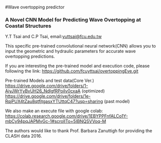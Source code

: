 #Wave overtopping predictor
### A Novel CNN Model for Predicting Wave Overtopping at Coastal Structures

Y.T Tsai and C.P Tsai, email:yuttsai@fcu.edu.tw

This specific pre-trained convolutional neural network(CNN) allows you to input the geometric and hydraulic parameters for accurate wave overtopping predictions.

If you are interesting the pre-trained model and execution code, please following the link:
https://github.com/fcuyttsai/overtoppingEve.git

Pre-trained Models and test data(Core Ver.)
https://drive.google.com/drive/folders/1-AiyJWrYyBvUH26_NdlgfRPoiIv0cxaA (optimized)
https://drive.google.com/drive/folders/1e-RqjPUX4tZau8qtfjtgasxYTUttqC47?usp=sharing (past model)

We also make an execute file with google colab:
https://colab.research.google.com/drive/1EBYPPFnfALCo1Y-mbCy94pqJAPMvGc-1#scrollTo=5IBNQSVVoq-M

The authors would like to thank Prof. Barbara Zanuttigh for providing the CLASH data 2016.
